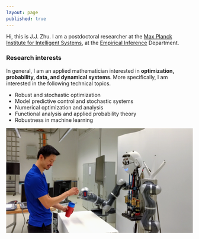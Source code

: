 ```yaml
---
layout: page
published: true
---
```

Hi, this is J.J. Zhu. I am a postdoctoral researcher at the [Max Planck Institute for Intelligent Systems](http://is.tue.mpg.de/), at the [Empirical Inference](https://ei.is.tuebingen.mpg.de/) Department.

### Research interests

In general, I am an applied mathematician interested in **optimization, probability, data, and dynamical systems**. More specifically, I am interested in the following technical topics.

+ Robust and stochastic optimization
+ Model predictive control and stochastic systems
+ Numerical optimization and analysis
+ Functional analysis and applied probability theory
+ Robustness in machine learning 

![learning and control](/images/atom.png)